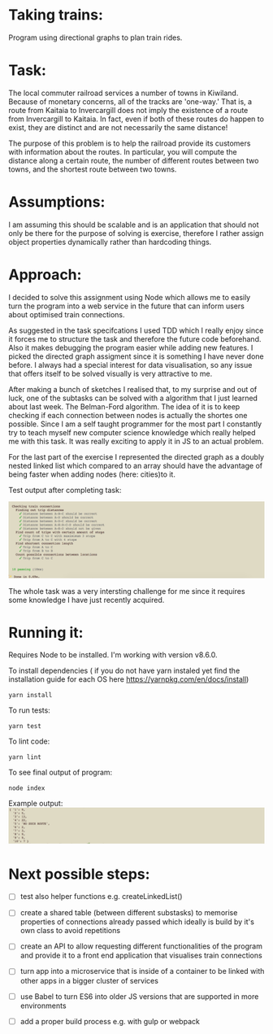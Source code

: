 # Taking trains:
Program using directional graphs to plan train rides.

# Task: 
The local commuter railroad services a number of towns in Kiwiland.  Because of monetary concerns, all of the tracks are 'one-way.'  That is, a route from Kaitaia to Invercargill does not imply the existence of a route from Invercargill to Kaitaia.  In fact, even if both of these routes do happen to exist, they are distinct and are not necessarily the same distance!
 
The purpose of this problem is to help the railroad provide its customers with information about the routes.  In particular, you will compute the distance along a certain route, the number of different routes between two towns, and the shortest route between two towns.

# Assumptions:
I am assuming this should be scalable and is an application that should not only be there for the purpose of solving is exercise, therefore I rather assign object properties dynamically rather than hardcoding things. 

# Approach:

I decided to solve this assignment using Node which allows me to easily turn the program into a web service in the future that can inform users about optimised train connections. 

As suggested in the task specifcations I used TDD which I really enjoy since it forces me to structure the task and therefore the future code beforehand. Also it makes debugging the program easier while adding new features. I picked the directed graph assigment since it is something I have never done before. I always had a special interest for data visualisation, so any issue that offers itself to be solved visually is very attractive to me. 

After making a bunch of sketches I realised that, to my surprise and out of luck, one of the subtasks can be solved with a algorithm that I just learned about last week. The Belman-Ford algorithm. The idea of it is to keep checking if each connection between nodes is actually the shortes one possible. Since I am a self taught programmer for the most part I constantly try to teach myself new computer science knowledge which really helped me with this task. 
It was really exciting to apply it in JS to an actual problem. 

For the last part of the exercise I represented the directed graph as a doubly nested linked list which compared to an array should have the advantage of being faster when adding nodes (here: cities)to it.  

Test output after completing task:

![](docs/test.png)

The whole task was a very intersting challenge for me since it requires some knowledge I have just recently acquired.
 
# Running it:

Requires Node to be installed.
I'm working with version v8.6.0.

To install dependencies ( if you do not have yarn instaled yet find the installation guide for each OS here https://yarnpkg.com/en/docs/install)
```
yarn install
```

To run tests:
```
yarn test
```

To lint code:
```
yarn lint
```

To see final output of program:
```
node index
```

Example output:
![Tests](./docs/output.png)


# Next possible steps:
- [ ] test also helper functions e.g. createLinkedList()

- [ ] create a shared table (between different substasks) to memorise properties of connections already passed which ideally is build by it's own class to avoid repetitions

- [ ] create an API to allow requesting different functionalities of the program and provide it to a front end application that visualises train connections

- [ ] turn app into a microservice that is inside of a container to be linked with other apps in a bigger cluster of services

- [ ] use Babel to turn ES6 into older JS versions that are supported in more environments

- [ ] add a proper build process e.g. with gulp or webpack
